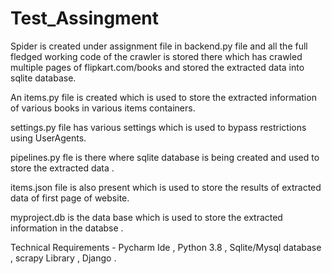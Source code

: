 # Test_Assingment

Spider is created under assignment file in backend.py file and all the full fledged working code of the crawler is stored there which has crawled multiple pages of flipkart.com/books and stored the extracted data into sqlite database.

An items.py file is created which is used to store the extracted information of various books in various items containers.

settings.py file has various settings which is used to bypass restrictions using UserAgents.

pipelines.py fle is there where sqlite database is being created and used to store the  extracted data .

items.json file is also present which is used to store the results of extracted data of first page of website.

myproject.db is the data base which is used to store the extracted information in the databse .

Technical Requirements - Pycharm Ide , Python 3.8 , Sqlite/Mysql database , scrapy Library , Django .

